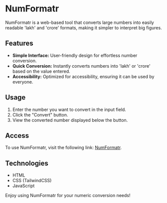 # NumFormatr

NumFormatr is a web-based tool that converts large numbers into easily readable 'lakh' and 'crore' formats, making it simpler to interpret big figures.

## Features

- **Simple Interface:** User-friendly design for effortless number conversion.
- **Quick Conversion:** Instantly converts numbers into 'lakh' or 'crore' based on the value entered.
- **Accessibility:** Optimized for accessibility, ensuring it can be used by everyone.

## Usage

1. Enter the number you want to convert in the input field.
2. Click the "Convert" button.
3. View the converted number displayed below the button.

## Access

To use NumFormatr, visit the following link: [NumFormatr](https://jojit.in/NumFormatr).

## Technologies

- HTML
- CSS (TailwindCSS)
- JavaScript

Enjoy using NumFormatr for your numeric conversion needs!
